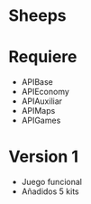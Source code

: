 # Sheeps #

# Requiere #
- APIBase
- APIEconomy
- APIAuxiliar
- APIMaps
- APIGames

# Version 1 #
- Juego funcional
- Añadidos 5 kits
